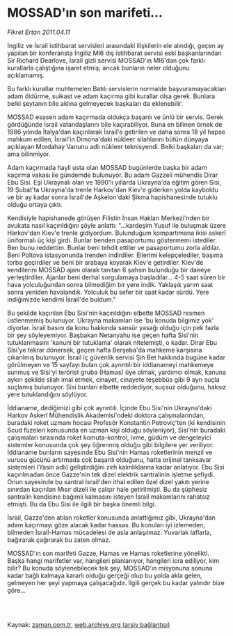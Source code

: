 # MOSSAD'ın son marifeti...

*Fikret Ertan 2011.04.11*

<td class="columnist-detail">
<p>İngiliz ve İsrail istihbarat servisleri arasındaki ilişkilerin ele alındığı, geçen ay yapılan bir konferansta İngiliz MI6 dış istihbarat servisi eski başkanlarından Sir Richard Dearlove, İsrail gizli servisi MOSSAD'ın MI6'dan çok farklı kurallarla çalıştığına işaret etmiş; ancak bunların neler olduğunu açıklamamış.</p>
<p>
<div id="haberMetinDiv">
<p>Bu farklı kurallar muhtemelen Batılı servislerin normalde başvuramayacakları adam öldürme, suikast ve adam kaçırma gibi kurallar olsa gerek. Bunlara belki şeytanın bile aklına gelmeyecek başkaları da eklenebilir.
<p>MOSSAD esasen adam kaçırmada oldukça başarılı ve ünlü bir servis. Gerek gördüğünde İsrail vatandaşlarını bile kaçırabiliyor. Buna en bilinen örnek de 1986 yılında İtalya'dan kaçırılarak İsrail'e getirilen ve daha sonra 18 yıl hapse mahkum edilen, İsrail'in Dimona'daki nükleer silahlarını bütün dünyaya açıklayan Mordahay Vanunu adlı nükleer teknisyendi. Belki başkaları da var; ama bilinmiyor.
<p>Adam kaçırmada hayli usta olan MOSSAD bugünlerde başka bir adam kaçırma vakası ile gündemde bulunuyor. Bu adam Gazzeli mühendis Dirar Ebu Sisi. Eşi Ukraynalı olan ve 1990'lı yıllarda Ukrayna'da eğitim gören Sisi, 19 Şubat'ta Ukrayna'da trenle Harkov'dan Kiev'e giderken yolda kayboldu ve bir ay kadar sonra İsrail'de Aşkelon'daki Şikma hapishanesinde tutuklu olduğu ortaya çıktı.
<p>Kendisiyle hapishanede görüşen Filistin İnsan Hakları Merkezi'nden bir avukata nasıl kaçırıldığını şöyle anlattı: "...kardeşim Yusuf ile buluşmak üzere Harkov'dan Kiev'e trenle gidiyordum. Bulunduğum kompartımana ikisi askerî üniformalı üç kişi girdi. Bunlar benden pasaportumu göstermemi istediler. Ben bunu reddettim. Bunlar beni tehdit ettiler ve pasaportumu zorla aldılar. Beni Poltova istasyonunda trenden indirdiler. Ellerimi kelepçelediler, başıma torba geçirdiler ve beni bir arabaya koyarak Kiev'e getirdiler. Kiev'de kendilerini MOSSAD ajanı olarak tanıtan 6 şahsın bulunduğu bir daireye yerleştirdiler. Ajanlar beni derhal sorgulamaya başladılar... 4-5 saat süren bir hava yolculuğundan sonra bilmediğim bir yere indik. Yaklaşık yarım saat sonra yeniden havalandık. Yolculuk bu sefer bir saat kadar sürdü. Yere indiğimizde kendimi İsrail'de buldum."
<p>Bu şekilde kaçırılan Ebu Sisi'nin kaçırıldığını elbette MOSSAD resmen üstlenmemiş bulunuyor. Ukrayna makamları ise 'bu konuda bilgimiz yok' diyorlar. İsrail basını da konu hakkında sansür yasağı olduğu için pek fazla bir şey söyleyemiyor. Başbakan Netanyahu ise geçen hafta Sisi'nin tutuklanmasını 'kanuni bir tutuklama' olarak nitelemişti, o kadar. Dirar Ebu Sisi'ye tekrar dönersek, geçen hafta Berşeba'da mahkeme karşısına çıkarılmış bulunuyor. İsrail iç güvenlik servisi Şin Bet hakkında bugüne kadar görülmeyen ve 15 sayfayı bulan çok ayrıntılı bir iddianameyi mahkemeye sunmuş ve Sisi'yi terörist gruba (Hamas) üye olmak, yardımcı olmak, kanuna aykırı şekilde silah imal etmek, cinayet, cinayete teşebbüs gibi 9 ayrı suçla suçlamış bulunuyor. Sisi bunları elbette reddediyor, suçsuz olduğunu, haksız yere tutuklandığını söylüyor. 
<p>İddianame, dediğimizi gibi çok ayrıntılı. İçinde Ebu Sisi'nin Ukrayna'daki Harkov Askerî Mühendislik Akademisi'ndeki doktora çalışmalarından, buradaki roket uzmanı hocası Profesör Konstantin Petroviç'ten (ki kendisinin Scud füzeleri konusunda en uzman kişi olduğu söyleniyor), Sisi'nin buradaki çalışmaları sırasında roket komuta-kontrol, ivme, güdüm ve dengeleyici sistemler konusunda çok şey öğrenmiş olduğu gibi bilgilere yer veriliyor. İddianame bunların sayesinde Ebu Sisi'nin Hamas roketlerinin menzil ve vurucu gücünü artırmada çok başarılı olduğunu, hatta orijinal tanksavar sistemleri (Yasin adlı) geliştirdiğini zırh kalınlıklarına kadar anlatıyor. Ebu Sisi kaçırılmadan önce Gazze'nin tek dizel elektrik santralinin işletme şefiydi. Onun sayesinde bu santral İsrail'den ithal edilen özel dizel yakıtı yerine sınırdan kaçırılan Mısır dizeli ile çalışır hale getirilmişti. Bu da şüphesiz santralin kendisine bağımlı kalmasını isteyen İsrail makamlarını rahatsız etmişti. Bu da Ebu Sisi ile ilgili bir başka önemli bilgi.
<p>İsrail, Gazze'den atılan roketler konusunda anlattığımız gibi, Ukrayna'dan adam kaçırmayı göze alacak kadar hassas. Bu konuları iyi izlemeden, bilmeden İsrail-Hamas mücadelesi de asla anlaşılmaz. Yuvarlak laflarla, bağırarak çağırarak bu zaten olmaz. 
<p>MOSSAD'ın son marifeti Gazze, Hamas ve Hamas roketlerine yönelikti. Başka hangi marifetler var, hangileri planlanıyor, hangileri icra ediliyor, kim bilir? Bu konuda söylenebilecek tek şey, MOSSAD'ın misyonuna sonuna kadar bağlı kalmaya kararlı olduğu gerçeği olup bu yolda akla gelen, gelmeyen her şeyi yapmaya çalışacağıdır. İlgili gerçek bu kadar yalındır bize göre... </p></p></p></p></p></p></p></p></div>
</p>


<p><br>
		 </br></p></td>

Kaynak: [zaman.com.tr](http://zaman.com.tr/yazar.do?yazino=1119899), [web.archive.org (arşiv bağlantısı)](http://web.archive.org/web/20110414014728/http://www.zaman.com.tr:80/yazar.do?yazino=1119899)
